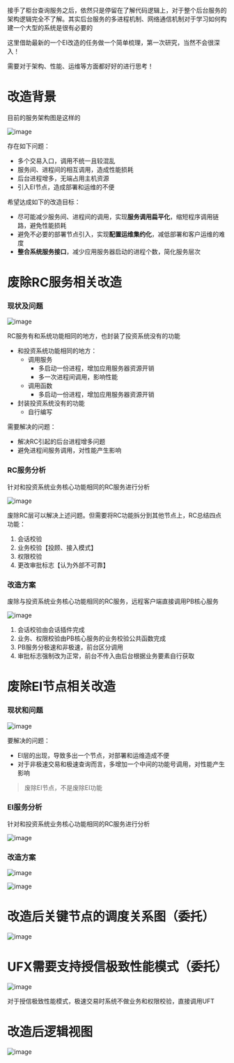 接手了柜台查询服务之后，依然只是停留在了解代码逻辑上，对于整个后台服务的架构逻辑完全不了解。其实后台服务的多进程机制、网络通信机制对于学习如何构建一个大型的系统是很有必要的

这里借助最新的一个EI改造的任务做一个简单梳理，第一次研究，当然不会很深入！

需要对于架构、性能、运维等方面都好好的进行思考！

# 改造背景

目前的服务架构图是这样的

![image](./image/05-01.png)

存在如下问题：

* 多个交易入口，调用不统一且较混乱
* 服务间、进程间的相互调用，造成性能损耗
* 后台进程增多，无端占用主机资源
* 引入EI节点，造成部署和运维的不便

希望达成如下的改造目标：

* 尽可能减少服务间、进程间的调用，实现**服务调用扁平化**，缩短程序调用链路，避免性能损耗
* 避免不必要的部署节点引入，实现**配置运维集约化**，减低部署和客户运维的难度
* **整合系统服务接口**，减少应用服务器启动的进程个数，简化服务层次

# 废除RC服务相关改造

### 现状及问题

![image](./image/05-02.png)

RC服务有和系统功能相同的地方，也封装了投资系统没有的功能

* 和投资系统功能相同的地方：
	* 调用服务
		* 多启动一份进程，增加应用服务器资源开销
		* 多一次进程间调用，影响性能
	* 调用函数
		* 多启动一份进程，增加应用服务器资源开销
* 封装投资系统没有的功能
	* 自行编写

需要解决的问题：

* 解决RC引起的后台进程增多问题
* 避免进程间服务调用，对性能产生影响

### RC服务分析

针对和投资系统业务核心功能相同的RC服务进行分析

![image](./image/05-03.png)

废除RC层可以解决上述问题。但需要将RC功能拆分到其他节点上，RC总结四点功能：

1. 会话校验
2. 业务校验【投顾、接入模式】
3. 权限校验
4. 更改审批标志【认为外部不可靠】

### 改造方案

废除与投资系统业务核心功能相同的RC服务，远程客户端直接调用PB核心服务

![image](./image/05-04.png)

1. 会话校验由会话插件完成
2. 业务、权限校验由PB核心服务的业务校验公共函数完成
3. PB服务分极速和非极速，前台区分调用
4. 审批标志强制改为正常，前台不传入由后台根据业务要素自行获取

# 废除EI节点相关改造

### 现状和问题

![image](./image/05-05.png)

要解决的问题：

* EI层的出现，导致多出一个节点，对部署和运维造成不便
* 对于非极速交易和极速查询而言，多增加一个中间的功能号调用，对性能产生影响

>废除EI节点，不是废除EI功能

### EI服务分析

针对和投资系统业务核心功能相同的RC服务进行分析

![image](./image/05-06.png)

### 改造方案

![image](./image/05-07.png)

![image](./image/05-08.png)

# 改造后关键节点的调度关系图（委托）

![image](./image/05-09.png)

# UFX需要支持授信极致性能模式（委托）

![image](./image/05-10.png)

对于授信极致性能模式，极速交易时系统不做业务和权限校验，直接调用UFT

# 改造后逻辑视图

![image](./image/05-11.png)
